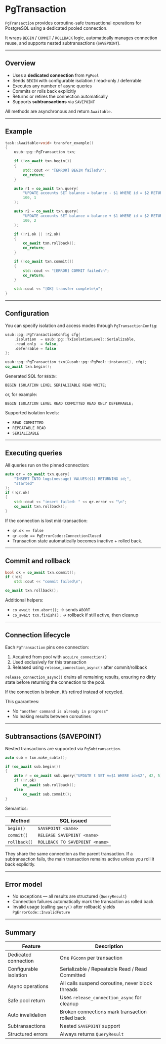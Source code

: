 # PgTransaction

`PgTransaction` provides coroutine-safe transactional operations for PostgreSQL using a dedicated pooled connection.

It wraps `BEGIN` / `COMMIT` / `ROLLBACK` logic, automatically manages connection reuse, and supports nested
subtransactions (`SAVEPOINT`).

---

## Overview

- Uses a **dedicated connection** from `PgPool`
- Sends `BEGIN` with configurable isolation / read-only / deferrable
- Executes any number of async queries
- Commits or rolls back explicitly
- Returns or retires the connection automatically
- Supports **subtransactions** via `SAVEPOINT`

All methods are asynchronous and return `Awaitable`.

---

## Example

```cpp
task::Awaitable<void> transfer_example()
{
    usub::pg::PgTransaction txn;

    if (!co_await txn.begin())
    {
        std::cout << "[ERROR] BEGIN failed\n";
        co_return;
    }

    auto r1 = co_await txn.query(
        "UPDATE accounts SET balance = balance - $1 WHERE id = $2 RETURNING balance;",
        100, 1
    );

    auto r2 = co_await txn.query(
        "UPDATE accounts SET balance = balance + $1 WHERE id = $2 RETURNING balance;",
        100, 2
    );

    if (!r1.ok || !r2.ok)
    {
        co_await txn.rollback();
        co_return;
    }

    if (!co_await txn.commit())
    {
        std::cout << "[ERROR] COMMIT failed\n";
        co_return;
    }

    std::cout << "[OK] transfer complete\n";
}
```

---

## Configuration

You can specify isolation and access modes through `PgTransactionConfig`:

```cpp
usub::pg::PgTransactionConfig cfg{
    .isolation  = usub::pg::TxIsolationLevel::Serializable,
    .read_only  = false,
    .deferrable = false
};

usub::pg::PgTransaction txn(&usub::pg::PgPool::instance(), cfg);
co_await txn.begin();
```

Generated SQL for `BEGIN`:

```
BEGIN ISOLATION LEVEL SERIALIZABLE READ WRITE;
```

or, for example:

```
BEGIN ISOLATION LEVEL READ COMMITTED READ ONLY DEFERRABLE;
```

Supported isolation levels:

* `READ COMMITTED`
* `REPEATABLE READ`
* `SERIALIZABLE`

---

## Executing queries

All queries run on the pinned connection:

```cpp
auto qr = co_await txn.query(
    "INSERT INTO logs(message) VALUES($1) RETURNING id;",
    "started"
);
if (!qr.ok)
{
    std::cout << "insert failed: " << qr.error << "\n";
    co_await txn.rollback();
}
```

If the connection is lost mid-transaction:

* `qr.ok == false`
* `qr.code == PgErrorCode::ConnectionClosed`
* Transaction state automatically becomes inactive + rolled back.

---

## Commit and rollback

```cpp
bool ok = co_await txn.commit();
if (!ok)
    std::cout << "commit failed\n";
```

```cpp
co_await txn.rollback();
```

Additional helpers:

* `co_await txn.abort();` → sends `ABORT`
* `co_await txn.finish();` → rollback if still active, then cleanup

---

## Connection lifecycle

Each `PgTransaction` pins one connection:

1. Acquired from pool with `acquire_connection()`
2. Used exclusively for this transaction
3. Released using `release_connection_async()` after commit/rollback

`release_connection_async()` drains all remaining results, ensuring no dirty state before returning the connection to
the pool.

If the connection is broken, it’s retired instead of recycled.

This guarantees:

* No `"another command is already in progress"`
* No leaking results between coroutines

---

## Subtransactions (SAVEPOINT)

Nested transactions are supported via `PgSubtransaction`.

```cpp
auto sub = txn.make_subtx();

if (co_await sub.begin())
{
    auto r = co_await sub.query("UPDATE t SET v=$1 WHERE id=$2", 42, 5);
    if (!r.ok)
        co_await sub.rollback();
    else
        co_await sub.commit();
}
```

Semantics:

| Method       | SQL issued                     |
|--------------|--------------------------------|
| `begin()`    | `SAVEPOINT <name>`             |
| `commit()`   | `RELEASE SAVEPOINT <name>`     |
| `rollback()` | `ROLLBACK TO SAVEPOINT <name>` |

They share the same connection as the parent transaction.
If a subtransaction fails, the main transaction remains active unless you roll it back explicitly.

---

## Error model

* No exceptions — all results are structured (`QueryResult`)
* Connection failures automatically mark the transaction as rolled back
* Invalid usage (calling `query()` after rollback) yields `PgErrorCode::InvalidFuture`

---

## Summary

| Feature                | Description                                      |
|------------------------|--------------------------------------------------|
| Dedicated connection   | One `PGconn` per transaction                     |
| Configurable isolation | Serializable / Repeatable Read / Read Committed  |
| Async operations       | All calls suspend coroutine, never block threads |
| Safe pool return       | Uses `release_connection_async` for cleanup      |
| Auto invalidation      | Broken connections mark transaction rolled back  |
| Subtransactions        | Nested `SAVEPOINT` support                       |
| Structured errors      | Always returns `QueryResult`                     |